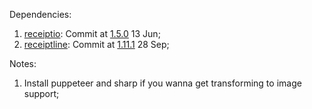 Dependencies:

1. [receiptio](https://github.com/receiptline/receiptio): Commit at [1.5.0](https://github.com/receiptline/receiptio/commit/95f635728f51b847d3491cba4ae607e338340fff) 13 Jun;
2. [receiptline](https://github.com/receiptline/receiptline): Commit at [1.11.1](https://github.com/receiptline/receiptio/commit/95f635728f51b847d3491cba4ae607e338340fff) 28 Sep;

Notes:

1. Install puppeteer and sharp if you wanna get transforming to image support;
